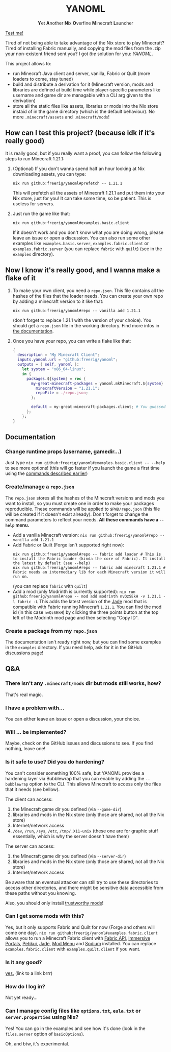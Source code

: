 <h1 align="center"> YANOML </h1>
<p align="center"> <b>Y</b>et <b>A</b>nother <b>N</b>ix <b>O</b>verfine <b>M</b>inecraft <b>L</b>auncher </p>

[Test me!](#how-can-i-test-this-project-because-idk-if-its-really-good)

Tired of not being able to take advantage of the Nix store to play Minecraft? Tired of installing Fabric manually, and copying the mod files from the .zip your non-existent friend sent you? I got *the* solution for you: *YANOML*.

This project allows to:
- run Minecraft Java client and server, vanilla, Fabric or Quilt (more loaders to come, stay tuned)
- build and distribute a derivation for it (Minecraft version, mods and libraries are defined at build time while player-specific parameters like username and game dir are managable with a CLI arg given to the derivation)
- store all the static files like assets, libraries or mods into the Nix store instaid of in the game directory (which is the default behaviour). No more `.minecraft/assets` and `.minecraft/mods`!

## How can I test this project? (because idk if it's really good)

It is really good, but if you really want a proof, you can follow the following steps to run Minecraft 1.21.1:

1. (Optional) If you don't wanna spend half an hour looking at Nix downloading assets, you can type:
   ```shell
   nix run github:freerig/yanoml#prefetch -- 1.21.1
   ```
   This will prefetch all the assets of Minecraft 1.21.1 and put them into your Nix store, just for you! It can take some time, so be patient. This is useless for servers.

2. Just run the game like that:
   ```shell
   nix run github:freerig/yanoml#examples.basic.client
   ```
   If it doesn't work and you don't know what you are doing wrong, please leave an issue or open a discussion.
   You can also run some other examples like `examples.basic.server`, `examples.fabric.client` or `examples.fabric.server` (you can replace `fabric` with `quilt`) (see in the `examples` directory).

## Now I know it's really good, and I wanna make a flake of it

1. To make your own client, you need a `repo.json`. This file contains all the hashes of the files that the loader needs. You can create your own repo by adding a minecraft version to it like that:
   ```shell
   nix run github:freerig/yanoml#repo -- vanilla add 1.21.1
   ```
   (don't forget to replace 1.21.1 with the version of your choice).
   You should get a `repo.json` file in the working directory.
   Find more infos in [the documentation](#change-runtime-props-).

2. Once you have your repo, you can write a flake like that:
   ```nix
   {
     description = "My Minecraft Client";
     inputs.yanoml.url = "github:freerig/yanoml";
     outputs = { self, yanoml }:
       let system = "x86_64-linux";
       in {
         packages.${system} = rec {
           my-great-minecraft-packages = yanoml.mkMinecraft.${system} {
             minecraftVersion = "1.21.1";
             repoFile = ./repo.json;
           };

           default = my-great-minecraft-packages.client; # You guessed, you can put `server` instaid
         };
       };
   }
   ```

## Documentation

### Change runtime props (username, gamedir...)

Just type `nix run github:freerig/yanoml#examples.basic.client -- --help` to see more options! (this will go faster if you launch the game a first time using the [commands described earlier](#how-can-i-test-this-project-because-idk-if-its-really-good))

### Create/manage a `repo.json`

The `repo.json` stores all the hashes of the Minecraft versions and mods you want to install, so you must create one in order to make your packages reproducible.
These commands will be applied to `$PWD/repo.json` (this file will be created if it doesn't exist already). Don't forget to change the command parameters to reflect your needs. **All these commands have a `--help` menu.**
- Add a vanilla Minecraft version: `nix run github:freerig/yanoml#repo -- vanilla add 1.21.1`
- Add Fabric or Quilt (Forge isn't supported right now):
  ```shell
  nix run github:freerig/yanoml#repo -- fabric add loader # This is to install the Fabric loader (kinda the core of Fabric). It install the latest by default (see --help)
  nix run github:freerig/yanoml#repo -- fabric add minecraft 1.21.1 # Fabric needs an intermediary lib for each Minecraft version it will run on.
  ```
  (you can replace `fabric` with `quilt`)
- Add a mod (only Modrinth is currently supported):
  `nix run github:freerig/yanoml#repo -- mod add modrinth nvQzSEkH -v 1.21.1 -l fabric -L`
  This adds the latest version of the [Jade](https://modrinth.com/mod/jade) mod that is compatible with Fabric running Minecraft `1.21.1`. You can find the mod id (in this case `nvQzSEkH`) by clicking the three points button at the top left of the Modrinth mod page and then selecting "Copy ID".

### Create a package from my `repo.json`

The documentation isn't ready right now, but you can find some examples in the `examples` directory. If you need help, ask for it in the GitHub discussions page!

## Q&A

### There isn't any `.minecraft/mods` dir but mods still works, how?

That's real magic.

### I have a problem with...

You can either leave an issue or open a discussion, your choice.

### Will ... be implemented?

Maybe, check on the GitHub issues and discussions to see. If you find nothing, leave one!

### Is it safe to use? Did you do hardening?

You can't consider something 100% safe, but YANOML provides a hardening layer via Bubblewrap that you can enable by adding the `--bubblewrap` option to the CLI. This allows Minecraft to access only the files that it needs (see bellow).

The client can access:
1. the Minecraft game dir you defined (via `--game-dir`)
2. libraries and mods in the Nix store (only those are shared, not all the Nix store)
3. Internet/network access
4. `/dev`, `/run`, `/sys`, `/etc`, `/tmp/.X11-unix` (these one are for graphic stuff essentially, which is why the server doesn't have them)

The server can access:
1. the Minecraft game dir you defined (via `--server-dir`)
2. libraries and mods in the Nix store (only those are shared, not all the Nix store)
3. Internet/network access

Be aware that an eventual attacker can still try to use these directories to access other directories, and there might be sensitive data accessible from these paths without you knowing.

Also, you should only install [trustworthy mods](https://docs.fabricmc.net/players/finding-mods)!

### Can I get some mods with this?

Yes, but it only supports Fabric and Quilt for now (Forge and others will come one day). `nix run github:freerig/yanoml#examples.fabric.client` allows you to run a Minecraft Fabric client with [Fabric API](https://modrinth.com/mod/fabric-api), [Immersive Portals](https://modrinth.com/mod/immersiveportals), [Pehkui](https://modrinth.com/mod/pehkui), [Jade](https://modrinth.com/mod/jade), [Mod Menu](https://modrinth.com/mod/modmenu) and [Sodium](https://modrinth.com/mod/sodium) installed. You can replace `examples.fabric.client` with `examples.quilt.client` if you want.

### Is it any good?

[yes.](https://helix-editor.com/#:~:text=Is%20it%20any%20good?-,Yes.) (link to a link brrr)

### How do I log in?

Not yet ready...

### Can I manage config files like `options.txt`, `eula.txt` or `server.properties` using Nix?

Yes! You can go in the examples and see how it's done (look in the `files.server` option of `basicOptions`).

Oh, and btw, it's experimental.
